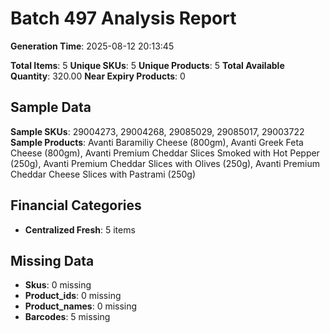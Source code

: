 # Batch 497 Analysis Report

**Generation Time**: 2025-08-12 20:13:45

**Total Items**: 5
**Unique SKUs**: 5
**Unique Products**: 5
**Total Available Quantity**: 320.00
**Near Expiry Products**: 0

## Sample Data
**Sample SKUs**: 29004273, 29004268, 29085029, 29085017, 29003722
**Sample Products**: Avanti Baramiliy Cheese (800gm), Avanti Greek Feta Cheese (800gm), Avanti Premium Cheddar Slices Smoked with Hot Pepper (250g), Avanti Premium Cheddar Slices with Olives (250g), Avanti Premium Cheddar Cheese Slices with Pastrami (250g)

## Financial Categories
- **Centralized Fresh**: 5 items

## Missing Data
- **Skus**: 0 missing
- **Product_ids**: 0 missing
- **Product_names**: 0 missing
- **Barcodes**: 5 missing
